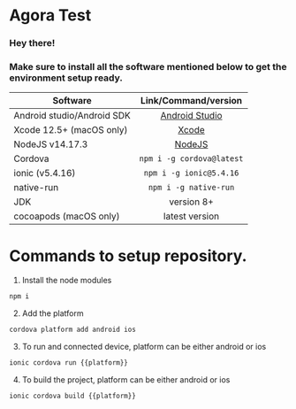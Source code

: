 # Agora Test

### Hey there!
### Make sure to install all the software mentioned below to get the environment setup ready. 


| Software      | Link/Command/version           |
| ------------- |:-------------:|
| Android studio/Android SDK      | [Android Studio](https://developer.android.com/studio?gclid=CjwKCAjwr56IBhAvEiwA1fuqGtsFGKAqttKRoMXfKzNpxb1yjTVvlvKJl1uJjwZ22lk5oepp8O8XRxoCy14QAvD_BwE&gclsrc=aw.ds#downloads) |
| Xcode 12.5+ (macOS only)     | [Xcode](https://apps.apple.com/us/app/xcode/id497799835?mt=12)      |
| NodeJS v14.17.3 | [NodeJS](https://nodejs.org/download/release/v14.17.3/)      |
| Cordova | `npm i -g cordova@latest`      |
| ionic (v5.4.16) | `npm i -g ionic@5.4.16`      |
| native-run | `npm i -g native-run`      |
| JDK  | version 8+      |
| cocoapods (macOS only)  | latest version      |


# Commands to setup repository.

1. Install the node modules
```sh
npm i
```
2. Add the platform
```sh
cordova platform add android ios
```
3. To run and connected device, platform can be either android or ios
```sh
ionic cordova run {{platform}} 
```
4. To build the project, platform can be either android or ios
```sh
ionic cordova build {{platform}} 
```